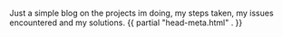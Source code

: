 Just a simple blog on the projects im doing, my steps taken, my issues encountered and my solutions.
{{ partial "head-meta.html" . }}